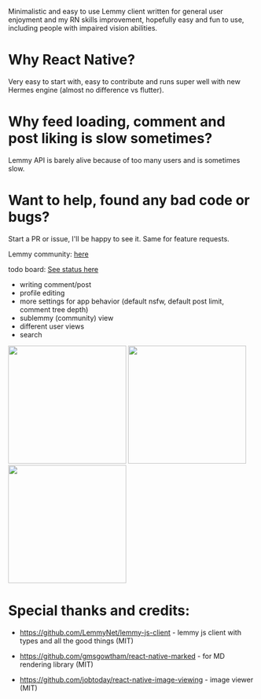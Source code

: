 Minimalistic and easy to use Lemmy client written for general user enjoyment and my RN skills improvement, hopefully easy and fun to use, including people with impaired vision abilities.

# Why React Native? 

Very easy to start with, easy to contribute and runs super well with new Hermes engine (almost no difference vs flutter).

# Why feed loading, comment and post liking is slow sometimes? 

Lemmy API is barely alive because of too many users and is sometimes slow.

# Want to help, found any bad code or bugs? 

Start a PR or issue, I'll be happy to see it. Same for feature requests.

Lemmy community: [here](https://lemmy.world/c/fennec)

todo board: [See status here](https://github.com/users/nick-delirium/projects/2)

- writing comment/post
- profile editing
- more settings for app behavior (default nsfw, default post limit, comment tree depth)
- sublemmy (community) view
- different user views
- search

<img width="240" src="https://github.com/nick-delirium/lemmy-fennec/assets/23126999/c0e69e01-a9a5-42a4-bb21-15ab63d14653">
<img width="240" src="https://github.com/nick-delirium/lemmy-fennec/assets/23126999/c4e44900-7c8d-46fc-a550-cdd12b946fa6">
<img width="240" src="https://github.com/nick-delirium/lemmy-fennec/assets/23126999/5c310dd5-105f-4eb1-aeb7-e0a645c10f96">


# Special thanks and credits:
- https://github.com/LemmyNet/lemmy-js-client - lemmy js client with types and all the good things (MIT)

- https://github.com/gmsgowtham/react-native-marked - for MD rendering library (MIT)

- https://github.com/jobtoday/react-native-image-viewing - image viewer (MIT)
